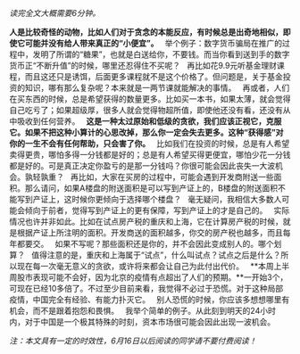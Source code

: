 *读完全文大概需要6分钟。*
  
  
**人是比较奇怪的动物，比如人们对于贪念的本能反应，有时候总是出奇地相似，即使它可能并没有给人带来真正的“小便宜”。**
 
举个例子：数字货币骗局在推广的过程中，发明了所谓的“糖果”，也就是白送给你，不要钱。而当你看到送到手的数字货币正“不断升值”的时候，哪里还忍得住不买呢？
 
再比如花9.9元听基金理财课程，而且这还只是诱饵，后面更多课程就不是这个价格了。但问题是，关于基金投资的知识，哪有那么复杂呢？本来就是一两节课就能解决的事情。
 
再或者，人们在买东西的时候，总是希望获得的数量更多。比如买一本书，如果太薄，就会觉得自己吃亏了；如果超级厚，很多人就会觉得物超所值，即使他还没有看，还没有从中吸收到任何营养。
 
**这是一种太过原始和低级的贪欲，我们应该正视它，克服它。如果不把这种小算计的心思改掉，那么你一定会失去更多。这种“获得感”对你的一生不会有任何帮助，只会害了你。**
 
比如我们在投资的时候，总是有人希望卖得更贵，哪怕多得一分钱都是好的；总是有人希望买得更便宜，哪怕少花一分钱都是好的。可是真正决定你盈亏的是那一分钱吗？你很可能会因此丧失一大波机会。孰轻孰重？
 
再比如，大家在买房的过程中，可能会遇到开发商附送一些面积。那么请问，如果A楼盘的附送面积是可以写到产证上的，B楼盘的附送面积不能写到产证上，这时候你更倾向于选择哪个楼盘？
 
毫无疑问，我相信大多数人可能会倾向于前者，觉得写到产证上的更有保障，写到产证上的才是自己的。
 
实际情况也许并非如此。比如在试点房产税的重庆和上海，它在计算房产税的时候，就是根据产证上所注明的面积。开发商送的面积越多，你交的房产税也越多，而且每年都要交。
 
如果不写呢？那些面积还是你的，并不会因此变成别人的。哪个划算？
 
值得注意的是，重庆和上海属于“试点”，什么叫试点？试点之后是什么？所以现在每一次毫无意义的贪欲，或许将来都会让自己为此付出代价。
 
**本周上半周股市表现可能不会好，因为北京的疫情有点超出了人们的预期。**一开始3个，可现在已经10多倍了。不过至少目前来看，我觉得不必过于恐慌。对于这种局部疫情，中国完全有经验、有能力扑灭它。
 
别人恐慌的时候，你应该多想想哪里有机会，而不是跟着抱怨和畏惧。
 
我举个简单的例子。从此刻到明天的24小时内，对于中国是一个极其特殊的时刻，资本市场很可能会因此出现一波机会。
  
*注：本文具有一定的时效性，6月16日以后阅读的同学请不要付费阅读！*
 